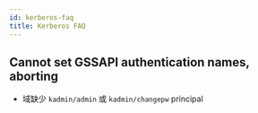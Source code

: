 ```yaml
---
id: kerberos-faq
title: Kerberos FAQ
---
```


## Cannot set GSSAPI authentication names, aborting
* 域缺少 `kadmin/admin` 或 `kadmin/changepw` principal
